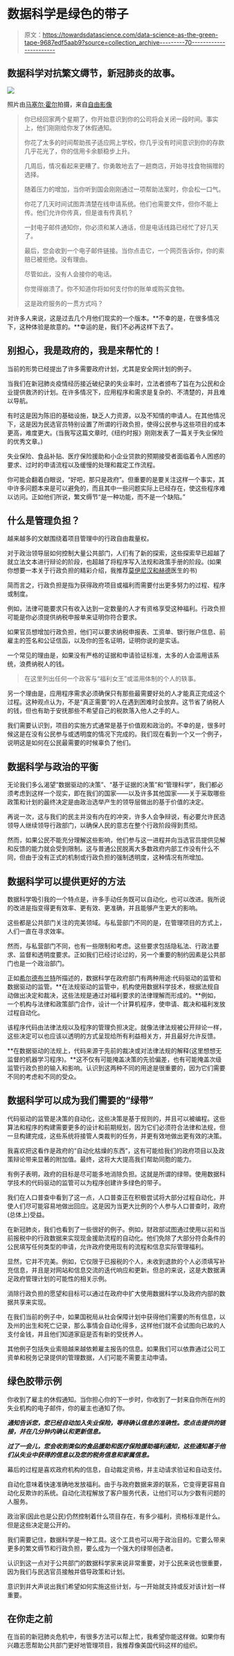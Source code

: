 # 数据科学是绿色的带子

> 原文：<https://towardsdatascience.com/data-science-as-the-green-tape-9687edf5aab9?source=collection_archive---------70----------------------->

## 数据科学对抗繁文缛节，新冠肺炎的故事。

![](img/6051f517e28a8235d421bef96064af59.png)

照片由[马塞尔·霍尔](https://www.freeimages.com/photographer/Marzie-32588)拍摄，来自[自由影像](https://freeimages.com/)

> 你已经回家两个星期了，你开始意识到你的公司将会关闭一段时间。事实上，他们刚刚给你发了休假通知。
> 
> 你花了太多的时间帮助孩子适应网上学校，你几乎没有时间意识到你的存款几乎花光了，你的信用卡余额稳步上升。
> 
> 几周后，情况看起来更糟了。你勇敢地去了一趟商店，开始寻找食物捐赠的选择。
> 
> 随着压力的增加，当你听到国会刚刚通过一项帮助法案时，你会松一口气。
> 
> 你花了几天时间试图弄清楚在线申请系统。他们也需要文件，但你不能上传。他们允许你传真，但是谁有传真机？
> 
> 一封电子邮件通知你，你必须和某人通话，但是电话线路已经忙了好几天了。
> 
> 最后，您会收到一个电子邮件链接。当你点击它，一个网页告诉你，你的索赔已被拒绝。没有理由。
> 
> 尽管如此，没有人会接你的电话。
> 
> 你觉得崩溃了。你不知道你将如何支付你的账单或购买食物。
> 
> 这是政府服务的一贯方式吗？

对许多人来说，这是过去几个月他们现实的一个版本。**不幸的是，在很多情况下，这种体验是故意的。**幸运的是，我们不必再这样下去了。

## 别担心，我是政府的，我是来帮忙的！

当前的形势已经提出了许多需要政府计划，尤其是安全网计划的例子。

当我们在新冠肺炎疫情经历接近破纪录的失业率时，立法者颁布了旨在为公民和企业提供救济的计划。在许多情况下，应用程序和需求是复杂的、不清楚的，并且难以导航。

有时这是因为陈旧的基础设施，缺乏人力资源，以及不知情的申请人。在其他情况下，这是因为民选官员特别设置了所谓的行政负担，使得公民参与这些项目的成本更高，难度更大。(当我写这篇文章时,《纽约时报》刚刚发表了一篇关于失业保险的优秀文章。)

失业保险、食品补贴、医疗保险援助和小企业贷款的预期接受者面临着令人困惑的要求、过时的申请流程以及缓慢的处理和裁定工作流程。

你可能会翻着白眼说，“好吧，那只是政府”。但重要的是要关注这样一个事实，其中许多问题本来是可以避免的，而且其中一些问题实际上已经存在，使这些程序难以访问。正如他们所说，繁文缛节“是一种功能，而不是一个缺陷。”

## 什么是管理负担？

越来越多的文献围绕着项目管理中的行政自由裁量权。

对于政治领导层如何控制大量公共部门，人们有了新的探索，这些探索早已超越了就立法文本进行辩论的阶段，也超越了将程序写入法规和政策手册的阶段。(如果你想要一本关于行政负担的精彩介绍，我推荐[莫伊尼汉和赫德](https://books.google.com/books/about/Administrative_Burden.html?id=CLB4DwAAQBAJ&source=kp_book_description)医生的书)

简而言之，行政负担是指为获得政府项目或福利而需要付出更多努力的过程、程序或制度。

例如，法律可能要求只有收入达到一定数量的人才有资格享受这种福利。行政负担可能是你必须提供纳税申报单来证明你符合要求。

如果官员想增加行政负担，他们可以要求纳税申报表、工资单、银行账户信息、前雇主的签名和公证信函，以及你的签名证明，证明你说的是实话。

一个常见的理由是，如果没有严格的证据和申请验证标准，太多的人会滥用该系统，浪费纳税人的钱。

> 在这里列出任何一个政客与“福利女王”或滥用体制的个人的轶事。

另一个理由是，应用程序需求必须确保只有那些最需要好处的人才能真正完成这个过程。这种观点认为，不是“真正需要”的人在遇到困难时会放弃。这节省了纳税人的钱，但也有助于安抚那些不希望自己的税款落入他人之手的人。

我们需要认识到，项目的实施方式通常是基于价值观和政治的。不幸的是，很多时候这是在没有公民参与或透明度的情况下完成的。我们现在看到一个又一个例子，说明这是如何在公民最需要的时候辜负了他们。

## **数据科学与政治的平衡**

无论我们多么渴望“数据驱动的决策”、“基于证据的决策”和“管理科学”，我们都必须考虑到这样一个现实，即在我们的国家——以及许多其他国家——关于采取哪些政策和计划的最终决定是由政治选举产生的领导层做出的基于价值的决定。

再说一次，这与我们的民主并没有内在的冲突，许多人会争辩说，有必要允许民选领导人继续领导行政部门，以确保人民的意志在整个行政阶段得到贯彻。

然而，如果公民不能充分理解这些影响，他们参与这一进程并向当选官员提供见解和反馈的能力就会受到限制。这与普通公民脱离大多数政府内部工作没有什么不同，但由于没有正式的机制或行政负担的强制透明度，这种情况有所增加。

## 数据科学可以提供更好的方法

数据科学吸引我的一个特点是，许多手动任务既可以自动化，也可以改进。我所说的改进是指变得更有效率、更有效、更准确，并且能够产生更大的影响。

这些都是公共部门关注的完美领域。与私营部门不同的是，在管理项目的方式上，人们一直在寻求效率。

然而，与私营部门不同，也有一些限制和考虑。这些要求包括隐私法、行政法要求、监督和透明度要求。正如我们已经讨论过的，另一个重要的制约因素是公共部门也是一个政治部门。

正如[希尔德布兰特](https://royalsocietypublishing.org/doi/full/10.1098/rsta.2017.0355)所描述的，数据科学在政府部门有两种用途:代码驱动的监管和数据驱动的监管。**在法规驱动的监管中，机构使用数据科学技术，根据法规自动做出决定和裁决，这些法规是通过对福利要求的法律理解而形成的。**例如，一个机构与法律和政策部门合作，设计一个计算机程序，使申请、裁决和福利发放过程自动化。

该程序代码由法律法规以及程序的管理负担决定。就像法律法规被公开辩论一样，这些决定可以也应该以透明的方式呈现给所有利益相关方，并且最好允许反馈。

**在数据驱动的法规上，代码来源于先前的裁决或对法律法规的解释(这里想想无监督的机器学习程序)。**这不仅有可能掩盖决策的先验偏差，也有可能掩盖次级监管行政负担的输入和影响。认识到这两种不同的用途是很重要的，因为它们需要不同的考虑和不同的受众。

## 数据科学可以成为我们需要的“绿带”

代码驱动的监管是决策的自动化，这些决策是基于规则的，并且可以被编程。这些算法和程序的构建需要更多的设计和前期规划，因为它们必须符合法律和法规，但一旦构建完成，这些系统将接管人类裁判的任务，并更有效地做出更有效的决策。

我喜欢把这看作是政府的“自动化枯燥的东西”，这有可能给我们的政府项目以及政策辩论带来显著的附加值。最终，这将大大提高我们帮助同胞的能力。

有例子表明，政府的目标是尽可能多地消除负担。这就是所谓的绿带。使用数据科学技术的代码驱动的监管可以为程序创建许多绿色的带子。

我们在人口普查中看到了这一点，人口普查正在积极尝试将大部分过程自动化，并使人们尽可能容易地做出回应。这是因为当更大比例的个人参与人口普查时，政府(总体上)受益。

在新冠肺炎，我们也看到了一些很好的例子。例如，财政部试图通过使用以前和当前报税中的行政数据来实现现金援助流程的自动化。他们免除了大部分符合条件的公民填写任何类型的申请，允许政府使用现有的流程和信息实际管理福利。

显然，它并不完美。例如，它仅限于已报税的个人，未收到退款的个人必须填写补充信息，并且是对网站和信息交流的迭代响应和更新。但总的来说，这是大数据满足政府管理计划的可能性的相关示例。

消除行政负担的愿望和目标可以通过在政府中扩大使用数据科学以及政府内部的数据共享来实现。

在我们当前的例子中，如果国税局从社会保障计划中获得他们需要的所有信息，以及州的出生和死亡记录，那么事情会自动化得多，这样他们就不会试图向已故的人支付金钱，并且他们知道家庭是否有新的受抚养人。

其他例子包括失业索赔越来越依赖雇主报告的信息。如果我们可以依靠通过公司工资单和税务记录提供的管理数据，人们可能不需要主动申请。

## 绿色胶带示例

你收到了雇主的休假通知。当你担心你的下一步时，你收到了一封来自你所在州的失业机构的电子邮件，你的雇主也通知了你。

***通知告诉您，您已经自动加入失业保险，等待确认信息的准确性。您点击提供的链接，并在几分钟内确认和更新信息。***

***过了一会儿，您会收到类似的食品援助和医疗保险援助福利通知，这些通知基于他们从失业中获得的信息以及您的税务信息和家属信息。***

幕后的过程是喜欢政府机构的信息，自动裁定资格，并主动请求验证和自动支付。

自动化意味着快速准确地发放福利。由于与政府数据来源的联系，它变得更容易自动化反欺诈的系统。自动化流程解放了客户服务代表，让他们可以为少数有问题的人服务。

政治家(因此也是公民)仍然控制着什么项目存在，有多少福利，资格标准是什么。但是这些决定是公开的。

我们需要记住，数据科学是一种工具。这个工具也可以用于政治目的。它要么带来更多的繁文缛节和行政负担，要么成为一个强大的绿带创造者。

认识到这一点对于公共部门的数据科学家来说非常重要，对于公民来说也很重要，因为我们与民选官员接触并倡导政策和计划。

意识到并大声说出我们希望如何实施这些计划，与一开始就支持或反对该计划一样重要。

## 在你走之前

在当前的新冠肺炎危机中，有很多方法可以帮上忙，我希望你能这样做。如果你有兴趣志愿帮助公共部门更好地管理项目，我推荐像美国代码这样的组织。